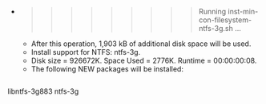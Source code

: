 * >>>>>>>>> Running inst-min-con-filesystem-ntfs-3g.sh ...
  * After this operation, 1,903 kB of additional disk space will be used.
  * Install support for NTFS: ntfs-3g.
  * Disk size = 926672K. Space Used = 2776K. Runtime = 00:00:00:08.
  * The following NEW packages will be installed:
  ```bash
libntfs-3g883 ntfs-3g
  ```
